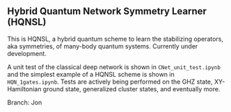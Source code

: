## Hybrid Quantum Network Symmetry Learner (HQNSL)
This is HQNSL, a hybrid quantum scheme to learn the stabilizing operators, aka symmetries, 
of many-body quantum systems. Currently under development.

A unit test of the classical deep network is shown in `CNet_unit_test.ipynb` and the simplest
example of a HQNSL scheme is shown in `HQN_1gates.ipynb`. Tests are actively being performed
on the GHZ state, XY-Hamiltonian ground state, generalized cluster states, and eventually more.

Branch: Jon
